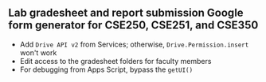 ## Lab gradesheet and report submission Google form generator for CSE250, CSE251, and CSE350
- Add `Drive API v2` from Services; otherwise, `Drive.Permission.insert` won't work
- Edit access to the gradesheet folders for faculty members
- For debugging from Apps Script, bypass the `getUI()`
